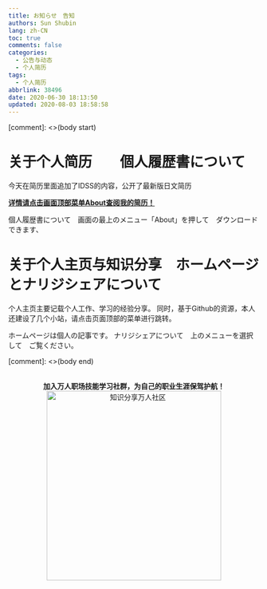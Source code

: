 ```yaml
---
title: お知らせ　告知
authors: Sun Shubin
lang: zh-CN
toc: true
comments: false
categories:
  - 公告与动态
  - 个人简历
tags:
  - 个人简历
abbrlink: 38496
date: 2020-06-30 18:13:50
updated: 2020-08-03 18:58:58
---
```


[comment]: <>(body start)

# 关于个人简历　　個人履歴書について

今天在简历里面追加了IDSS的内容，公开了最新版日文简历

**<a href="/about/" title="点击查看我的简历。"  target="_blank">详情请点击画面顶部菜单About查阅我的简历！</a>**

個人履歴書について　画面の最上のメニュー「About」を押して　ダウンロードできます、


# 关于个人主页与知识分享　ホームページとナリジシェアについて

个人主页主要记载个人工作、学习的经验分享。
同时，基于Github的资源，本人还建设了几个小站，请点击页面顶部的菜单进行跳转。

ホームページは個人の記事です。
ナリジシェアについて　上のメニューを選択して　ご覧ください。



<!--more-->    

[comment]: <>(body end)


<br>

<center>
<b>加入万人职场技能学习社群，为自己的职业生涯保驾护航！</b>

<br>

 <img src="https://SB-HITECH.github.io/img/dingding/dingding-circle-learning.jpg" width = "350" height = "380" alt="知识分享万人社区" align=center />

</center>

